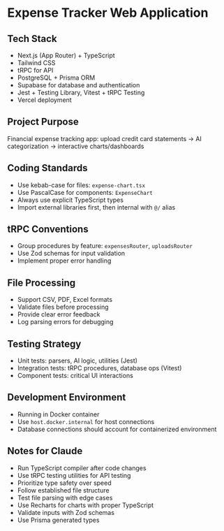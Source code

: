 # Expense Tracker Web Application

## Tech Stack
- Next.js  (App Router) + TypeScript
- Tailwind CSS
- tRPC for API
- PostgreSQL + Prisma ORM
- Supabase for database and authentication
- Jest + Testing Library, Vitest + tRPC Testing
- Vercel deployment

## Project Purpose
Financial expense tracking app: upload credit card statements → AI categorization → interactive charts/dashboards

## Coding Standards
- Use kebab-case for files: `expense-chart.tsx`
- Use PascalCase for components: `ExpenseChart`
- Always use explicit TypeScript types
- Import external libraries first, then internal with `@/` alias

## tRPC Conventions
- Group procedures by feature: `expensesRouter`, `uploadsRouter`
- Use Zod schemas for input validation
- Implement proper error handling

## File Processing
- Support CSV, PDF, Excel formats
- Validate files before processing
- Provide clear error feedback
- Log parsing errors for debugging

## Testing Strategy
- Unit tests: parsers, AI logic, utilities (Jest)
- Integration tests: tRPC procedures, database ops (Vitest)
- Component tests: critical UI interactions

## Development Environment
- Running in Docker container
- Use `host.docker.internal` for host connections
- Database connections should account for containerized environment

## Notes for Claude
- Run TypeScript compiler after code changes
- Use tRPC testing utilities for API testing
- Prioritize type safety over speed
- Follow established file structure
- Test file parsing with edge cases
- Use Recharts for charts with proper TypeScript
- Validate inputs with Zod schemas
- Use Prisma generated types